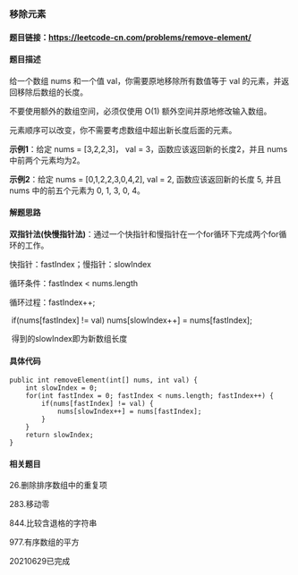 ### 移除元素

#### 题目链接：https://leetcode-cn.com/problems/remove-element/

#### 题目描述

给一个数组 nums 和一个值 val，你需要原地移除所有数值等于 val 的元素，并返回移除后数组的长度。

不要使用额外的数组空间，必须仅使用 O(1) 额外空间并原地修改输入数组。

元素顺序可以改变，你不需要考虑数组中超出新长度后面的元素。

**示例1**：给定 nums = [3,2,2,3]， val = 3，函数应该返回新的长度2，并且 nums 中前两个元素均为2。

**示例2**：给定 nums = [0,1,2,2,3,0,4,2], val = 2, 函数应该返回新的长度 5, 并且 nums 中的前五个元素为 0, 1, 3, 0, 4。

#### 解题思路

**双指针法(快慢指针法)**：通过一个快指针和慢指针在一个for循环下完成两个for循环的工作。

快指针：fastIndex；慢指针：slowIndex

循环条件：fastIndex < nums.length

循环过程：fastIndex++;

​					if(nums[fastIndex] != val) nums[slowIndex++] = nums[fastIndex];

​					得到的slowIndex即为新数组长度

#### 具体代码

```
public int removeElement(int[] nums, int val) {
	int slowIndex = 0;
	for(int fastIndex = 0; fastIndex < nums.length; fastIndex++) {
		if(nums[fastIndex] != val) {
			nums[slowIndex++] = nums[fastIndex];
		}
	}
	return slowIndex;
}
```

#### 相关题目

26.删除排序数组中的重复项

283.移动零

844.比较含退格的字符串

977.有序数组的平方

20210629已完成

